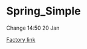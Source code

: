 Spring_Simple
=============
Change 14:50 20 Jan

[Factory link](https://codenvy-stg.com/f?id=5k1iwbulpqhijffa)
